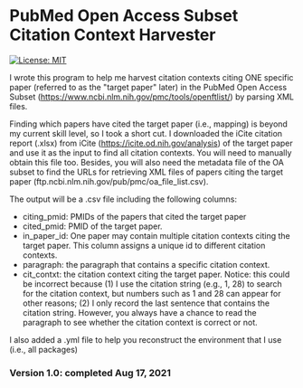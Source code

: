# PubMed Open Access Subset Citation Context Harvester

[![License: MIT](https://img.shields.io/badge/License-MIT-yellow.svg)](https://opensource.org/licenses/MIT)


I wrote this program to help me harvest citation contexts citing ONE specific paper (referred to as the "target paper" later) in the PubMed Open Access Subset (https://www.ncbi.nlm.nih.gov/pmc/tools/openftlist/) by parsing XML files.

Finding which papers have cited the target paper (i.e., mapping) is beyond my current skill level, so I took a short cut. I downloaded the iCite citation report (.xlsx) from iCite (https://icite.od.nih.gov/analysis) of the target paper and use it as the input to find all citation contexts. You will need to manually obtain this file too. Besides, you will also need the metadata file of the OA subset to find the URLs for retrieving XML files of papers citing the target paper (ftp.ncbi.nlm.nih.gov/pub/pmc/oa_file_list.csv).

The output will be a .csv file including the following columns:  
- citing_pmid: PMIDs of the papers that cited the target paper
- cited_pmid: PMID of the target paper.
- in_paper_id: One paper may contain multiple citation contexts citing the target paper. This column assigns a unique id to different citation contexts.
- paragraph: the paragraph that contains a specific citation context. 
- cit_contxt: the citation context citing the target paper. Notice: this could be incorrect because (1) I use the citation string (e.g., 1, 28) to search for the citation context, but numbers such as 1 and 28 can appear for other reasons; (2) I only record the last sentence that contains the citation string. However, you always have a chance to read the paragraph to see whether the citation context is correct or not.

I also added a .yml file to help you reconstruct the environment that I use (i.e., all packages)

### Version 1.0: completed Aug 17, 2021
